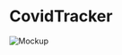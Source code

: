 # CovidTracker
![Mockup](https://github.com/AlexeyVoronov96/CovidTracker_SwiftUI_and_Combine/blob/master/ScreenShots/Mockup.png)
